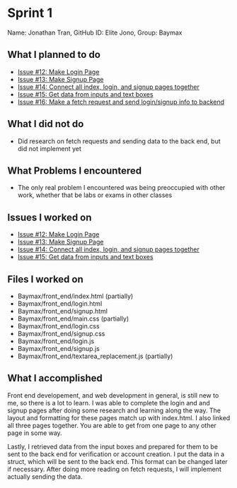 # Sprint 1

Name: Jonathan Tran, GitHub ID: Elite Jono, Group: Baymax

## What I planned to do

- [Issue #12: Make Login Page](https://github.com/MariAuxHer/Baymax/issues/12)
- [Issue #13: Make Signup Page](https://github.com/MariAuxHer/Baymax/issues/13)
- [Issue #14: Connect all index, login, and signup pages together](https://github.com/MariAuxHer/Baymax/issues/14)
- [Issue #15: Get data from inputs and text boxes](https://github.com/MariAuxHer/Baymax/issues/15)
- [Issue #16: Make a fetch request and send login/signup info to backend](https://github.com/MariAuxHer/Baymax/issues/16)

## What I did not do

- Did research on fetch requests and sending data to the back end, but did not implement yet

## What Problems I encountered

- The only real problem I encountered was being preoccupied with other work, whether that be labs or exams in other classes

## Issues I worked on

- [Issue #12: Make Login Page](https://github.com/MariAuxHer/Baymax/issues/12)
- [Issue #13: Make Signup Page](https://github.com/MariAuxHer/Baymax/issues/13)
- [Issue #14: Connect all index, login, and signup pages together](https://github.com/MariAuxHer/Baymax/issues/14)
- [Issue #15: Get data from inputs and text boxes](https://github.com/MariAuxHer/Baymax/issues/15)

## Files I worked on

- Baymax/front_end/index.html (partially)
- Baymax/front_end/login.html
- Baymax/front_end/signup.html
- Baymax/front_end/main.css (partially)
- Baymax/front_end/login.css
- Baymax/front_end/signup.css
- Baymax/front_end/login.js
- Baymax/front_end/signup.js
- Baymax/front_end/textarea_replacement.js (partially)

## What I accomplished

Front end developement, and web development in general, is still new to me, so there is a lot to learn. I was able to complete the login and and signup pages after doing some research and learning along the way. The layout and formatting for these pages match up with index.html. I also linked all three pages together. You are able to get from one page to any other page in some way.

Lastly, I retrieved data from the input boxes and prepared for them to be sent to the back end for verification or account creation. I put the data in a struct, which will be sent to the back end. This format can be changed later if necessary. After doing more reading on fetch requests, I will implement actually sending the data.
